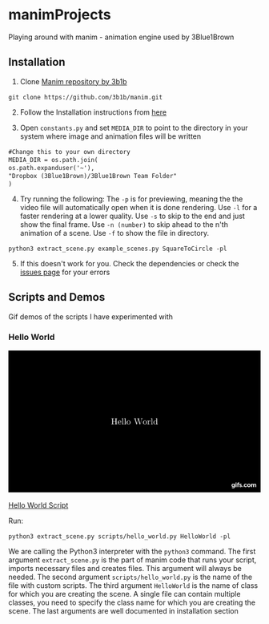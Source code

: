 # manimProjects
Playing around with manim - animation engine used by 3Blue1Brown
## Installation
1. Clone [Manim repository by 3b1b](https://github.com/3b1b/manim) 

```
git clone https://github.com/3b1b/manim.git
```

   
2. Follow the Installation instructions from [here](https://github.com/3b1b/manim#install-requirements) 

3. Open `constants.py` and set `MEDIA_DIR` 
to point to the directory in your system where image and animation files will be written
```
#Change this to your own directory
MEDIA_DIR = os.path.join(
os.path.expanduser('~'),
"Dropbox (3Blue1Brown)/3Blue1Brown Team Folder"
)
```

4. Try running the following:
The `-p` is for previewing, meaning the the video file will automatically open when it is done rendering. Use `-l` for a faster rendering at a lower quality. Use `-s` to skip to the end and just show the final frame. Use `-n (number)` to skip ahead to the n'th animation of a scene. Use `-f` to show the file in directory.
```
python3 extract_scene.py example_scenes.py SquareToCircle -pl
```


5. If this doesn't work for you. Check the dependencies or check the [issues page](https://github.com/3b1b/manim/issues?utf8=%E2%9C%93&q=is%3Aissue+is%3Aclosed) for your errors 

## Scripts and Demos
Gif demos of the scripts I have experimented with
### Hello World
 <img src="https://github.com/sujay-mahadik/manimProjects/blob/master/gifs/hello_world.gif" alt="Hello World">

[Hello World Script](https://github.com/sujay-mahadik/manimProjects/blob/master/scripts/hello_world.py)

Run:
```
python3 extract_scene.py scripts/hello_world.py HelloWorld -pl
```

 We are calling the Python3 interpreter with the `python3` command. The first argument `extract_scene.py` is the part of manim code that runs your script, imports necessary files and creates files. This argument will always be needed. The second argument `scripts/hello_world.py` is the name of the file with custom scripts. The third argument `HelloWorld` is the name of class for which you are creating the scene. A single file can contain multiple classes, you need to specify the class name for which you are creating the scene. The last arguments are well documented in installation section

